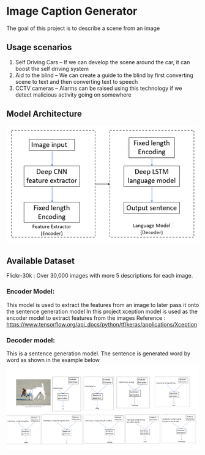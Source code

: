 # Image Caption Generator
The goal of this project is to describe a scene from an image

## Usage scenarios
1. Self Driving Cars – If we can develop the scene around the car, it can boost the self driving system
2. Aid to the blind – We can create a guide to the blind by first converting scene to text and then converting text to speech
3. CCTV cameras – Alarms can be raised using this technology if we detect malicious activity going on somewhere

## Model Architecture
![model-architecture](https://github.com/dheerajreddy2020/Image-description-using-deep-learning/blob/master/Model-Architecture.PNG)

## Available Dataset
Flickr-30k : Over 30,000 images with more 5 descriptions for each image.

### Encoder Model:
This model is used to extract the features from an image to later pass it onto the sentence generation model
In this project xception model is used as the encoder model to extract features from the images
Reference : https://www.tensorflow.org/api_docs/python/tf/keras/applications/Xception

### Decoder model:
This is a sentence generation model. The sentence is generated word by word as shown in the example below
![sentence-generation](https://github.com/dheerajreddy2020/Image-description-using-deep-learning/blob/master/Sentence-generator.PNG)
